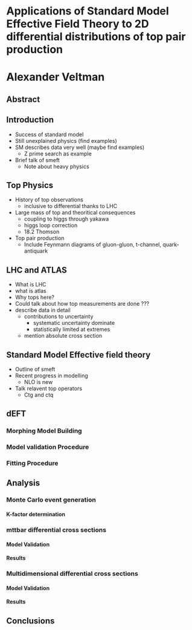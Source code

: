 # Applications of Standard Model Effective Field Theory to 2D differential distributions of top pair production
# Alexander Veltman

## Abstract

## Introduction
- Success of standard model
- Still unexplained physics (find examples)
- SM describes data very well (maybe find examples)
    - Z prime search as example
- Brief talk of smeft
    - Note about heavy physics

<!--- talk about tops for smeft-->
<!--- mention simultaneous constraining of operators-->

## Top Physics
- History of top observations
    - inclusive to differential thanks to LHC
- Large mass of top and theoritical consequences
    - coupling to higgs through yakawa
    - higgs loop correction
    - 18.2 Thomson
- Top pair production
    - Include Feynmann diagrams of gluon-gluon, t-channel, quark-antiquark

## LHC and ATLAS
- What is LHC
- what is atlas
- Why tops here?
- Could talk about how top measurements are done ???
- describe data in detail
    - contributions to uncertainty
        - systematic uncertainty dominate
        - statistically limited at extremes
    - mention absolute cross section

## Standard Model Effective field theory
- Outline of smeft
- Recent progress in modelling
    - NLO is new
- Talk relavent top operators
    - Ctg and ctq

## dEFT
### Morphing Model Building
### Model validation Procedure
### Fitting Procedure

## Analysis

### Monte Carlo event generation
#### K-factor determination

### mttbar differential cross sections
#### Model Validation
#### Results

### Multidimensional differential cross sections
#### Model Validation
#### Results

## Conclusions
